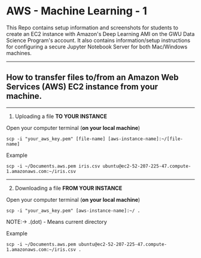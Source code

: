 # AWS - Machine Learning - 1

This Repo contains setup information and screenshots for students to create an EC2 instance with Amazon's Deep Learning AMI on the GWU Data Science Program's account. It also contains information/setup instructions for configuring a secure Jupyter Notebook Server for both Mac/Windows machines.

---

## How to transfer files to/from an Amazon Web Services (AWS) EC2 instance from your machine.

---

1. Uploading a file **TO YOUR INSTANCE**

Open your computer terminal (**on your local machine**)  


```
scp -i "your_aws_key.pem" [file-name] [aws-instance-name]:~/[file-name]
```

Example

```
scp -i ~/Documents.aws.pem iris.csv ubuntu@ec2-52-207-225-47.compute-1.amazonaws.com:~/iris.csv
```

---

2. Downloading a file **FROM YOUR INSTANCE**  

Open your computer terminal (**on your local machine**)  
```
scp -i "your_aws_key.pem" [aws-instance-name]:~/ .
```

NOTE:->  .(dot) - Means current directory  

Example  

```
scp -i ~/Documents.aws.pem ubuntu@ec2-52-207-225-47.compute-1.amazonaws.com:~/iris.csv .
```
